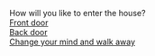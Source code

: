 How will you like to enter the house?  
[Front door](killer.md)  
[Back door](ghost.md)  
[Change your mind and walk away](chase.md)